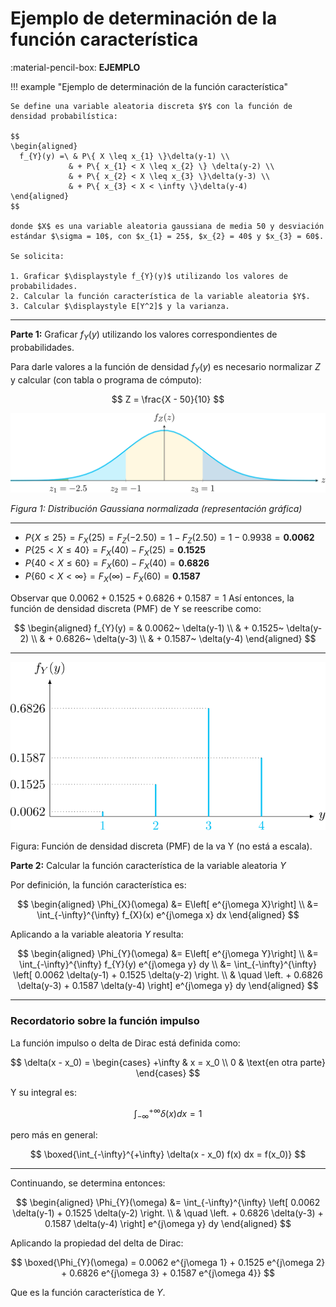
# Ejemplo de determinación de la función característica 


:material-pencil-box: **EJEMPLO**

!!! example "Ejemplo de determinación de la función característica"

    Se define una variable aleatoria discreta $Y$ con la función de densidad probabilística:

    $$
    \begin{aligned}
      f_{Y}(y) =\ & P\{ X \leq x_{1} \}\delta(y-1) \\
                 & + P\{ x_{1} < X \leq x_{2} \} \delta(y-2) \\
                 & + P\{ x_{2} < X \leq x_{3} \}\delta(y-3) \\
                 & + P\{ x_{3} < X < \infty \}\delta(y-4)    
    \end{aligned}
    $$

    donde $X$ es una variable aleatoria gaussiana de media 50 y desviación estándar $\sigma = 10$, con $x_{1} = 25$, $x_{2} = 40$ y $x_{3} = 60$.

    Se solicita:

    1. Graficar $\displaystyle f_{Y}(y)$ utilizando los valores de probabilidades.
    2. Calcular la función característica de la variable aleatoria $Y$.
    3. Calcular $\displaystyle E[Y^2]$ y la varianza.

---


**Parte 1:** Graficar $f_{Y}(y)$ utilizando los valores correspondientes de probabilidades. 

Para darle valores a la función de densidad $f_Y(y)$ es necesario normalizar $Z$ y calcular (con tabla o programa de cómputo):

$$
Z = \frac{X - 50}{10}
$$

![Distribución normal estándar con áreas coloreadas entre z=-2.5, z=-1, z=1](images/7_gauss_norm.svg)

*Figura 1: Distribución Gaussiana normalizada (representación gráfica)*

---



- $P\{ X \leq 25 \} = F_X(25) = F_Z(-2.50) = 1 - F_Z(2.50) = 1 - 0.9938 = \mathbf{0.0062}$
- $P\{ 25 < X \leq 40 \} = F_X(40) - F_X(25) = \mathbf{0.1525}$
- $P\{ 40 < X \leq 60 \} = F_X(60) - F_X(40) = \mathbf{0.6826}$
- $P\{ 60 < X < \infty \} = F_X(\infty) - F_X(60) = \mathbf{0.1587}$

Observar que $0.0062 + 0.1525 + 0.6826 + 0.1587 = 1$ Así entonces, la función de densidad discreta (PMF) de Y se reescribe como:

$$
\begin{aligned}
    f_{Y}(y) = & 0.0062~ \delta(y-1) \\
    & + 0.1525~ \delta(y-2) \\
    & + 0.6826~ \delta(y-3) \\
    & + 0.1587~ \delta(y-4)
\end{aligned}
$$

---



![Función de densidad en t=1](images/7_pdf_discreta.svg)

Figura: Función de densidad discreta (PMF) de la va Y (no está a escala).




**Parte 2:** Calcular la función característica de la variable aleatoria $Y$

Por definición, la función característica es:

$$
\begin{aligned}
\Phi_{X}(\omega) &= E\left[ e^{j\omega X}\right] \\
                  &= \int_{-\infty}^{\infty} f_{X}(x) e^{j\omega x}  dx
\end{aligned}
$$

Aplicando a la variable aleatoria $Y$ resulta:

$$
\begin{aligned}
\Phi_{Y}(\omega) &= E\left[ e^{j\omega Y}\right] \\
                  &= \int_{-\infty}^{\infty} f_{Y}(y) e^{j\omega y}  dy \\
                  &= \int_{-\infty}^{\infty} \left[ 0.0062 \delta(y-1) + 0.1525 \delta(y-2) \right. \\
                  & \quad \left. + 0.6826 \delta(y-3) + 0.1587 \delta(y-4) \right] e^{j\omega y}  dy
\end{aligned}
$$

---

### Recordatorio sobre la función impulso

La función impulso o delta de Dirac está definida como:

$$
\delta(x - x_0) =
\begin{cases}
+\infty & x = x_0 \\
0 & \text{en otra parte}
\end{cases}
$$

Y su integral es:

$$
\int_{-\infty}^{+\infty} \delta(x)  dx = 1
$$

pero más en general:

$$
\boxed{\int_{-\infty}^{+\infty} \delta(x - x_0) f(x)  dx = f(x_0)}
$$

---



Continuando, se determina entonces:

$$
\begin{aligned}
\Phi_{Y}(\omega) &= \int_{-\infty}^{\infty} \left[ 0.0062 \delta(y-1) + 0.1525 \delta(y-2) \right. \\
                  & \quad \left. + 0.6826 \delta(y-3) + 0.1587 \delta(y-4) \right] e^{j\omega y}  dy
\end{aligned}
$$

Aplicando la propiedad del delta de Dirac:

$$
\boxed{\Phi_{Y}(\omega) = 0.0062 e^{j\omega 1} + 0.1525 e^{j\omega 2} + 0.6826 e^{j\omega 3} + 0.1587 e^{j\omega 4}}
$$

Que es la función característica de $Y$.    

